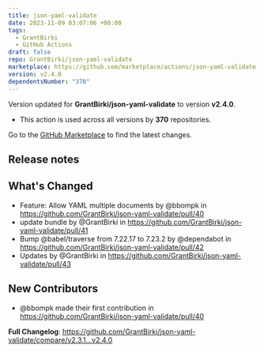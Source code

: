 ```yaml
---
title: json-yaml-validate
date: 2023-11-09 03:07:06 +00:00
tags:
  - GrantBirki
  - GitHub Actions
draft: false
repo: GrantBirki/json-yaml-validate
marketplace: https://github.com/marketplace/actions/json-yaml-validate
version: v2.4.0
dependentsNumber: "370"
---
```



Version updated for **GrantBirki/json-yaml-validate** to version **v2.4.0**.
- This action is used across all versions by **370** repositories.

Go to the [GitHub Marketplace](https://github.com/marketplace/actions/json-yaml-validate) to find the latest changes.

## Release notes

## What's Changed
* Feature: Allow YAML multiple documents by @bbompk in https://github.com/GrantBirki/json-yaml-validate/pull/40
* update bundle by @GrantBirki in https://github.com/GrantBirki/json-yaml-validate/pull/41
* Bump @babel/traverse from 7.22.17 to 7.23.2 by @dependabot in https://github.com/GrantBirki/json-yaml-validate/pull/42
* Updates by @GrantBirki in https://github.com/GrantBirki/json-yaml-validate/pull/43

## New Contributors
* @bbompk made their first contribution in https://github.com/GrantBirki/json-yaml-validate/pull/40

**Full Changelog**: https://github.com/GrantBirki/json-yaml-validate/compare/v2.3.1...v2.4.0
